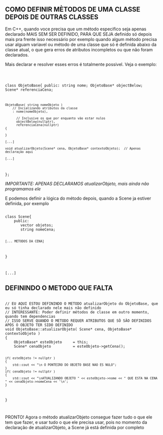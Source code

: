 
## COMO DEFINIR MÈTODOS DE UMA CLASSE DEPOIS DE OUTRAS CLASSES
Em C++, quando voce precisa que um método especifico seja apenas declarado MAIS SEM SER DEFINIDO, PARA QUE SEJA definido só depois mais pra frente
isso necessário por exemplo quando algum método precisa usar alguam variavel ou método de uma classe que só é definida abaixo da classe atual, o que gera erros de atributos incompletos ou que não foram declarados.

Mais declarar e resolver esses erros é totalmente possivel.
Veja o exemplo:

<code>

class ObjetoBase{
    public: 
       string nome;
       ObjetoBase* objectBelow;
       Scene* referenciaCena;

    ObjetoBase( string nomeObjeto ) 
        // Incializando atributos da classe
        : nome(nomeObjeto),

          // Inclusive os que por enquanto vão estar nulos
          objectBelow(nullptr),
          referenciaCena(nullptr)
    {
        
    }

    [...]

    void atualizarObjeto(Scene* cena, ObjetoBase* contextoObjeto);  // Apenas declaração aqui
    
    [...]
};
</code>

*IMPORTANTE: APENAS DECLARAMOS atualizarObjeto, mais ainda não programamos ele*

E podemos definir a lógica do método depois, quando a Scene ja estiver definida, por exemplo

<code>
class Scene{
    public: 
       vector<ObjetoBase*> objetos;
       string nomeCena;
    
    [... METODOS DA CENA]
}

[...]
</code>


## DEFININDO O METODO QUE FALTA
<code>
// EU AQUI ESTOU DEFININDO O METODO atualizarObjeto do ObjetoBase, que eu só tinha declarado nele mais não definido
// INTERESSANTE: Poder definir métodos de classe em outro momento, quando tem dependencias 
// ISSO SERVE QUANDO O METODO REQUER ATRIBUTOS QUE SÒ SÂO DEFINIDOS APÒS O OBJETO TER SIDO DEFINIDO
void ObjetoBase::atualizarObjeto( Scene* cena, ObjetoBase* contextoObjeto )
{
    ObjetoBase* esteObjeto     = this;
    Scene* cenaObjeto          = esteObjeto->getCena(); 

    if( esteObjeto != nullptr )
    {
        std::cout << "\n O PONTEIRO DO OBJETO BASE NAO ES NULO";
    }
    if( cenaObjeto != nullptr )
    {
        std::cout << "\nATUALIZANDO OBJETO " << esteObjeto->nome << " QUE ESTA NA CENA " << cenaObjeto->nomeCena << '\n';
    }
}

</code>

PRONTO! Agora o método atualizarObjeto consegue fazer tudo o que ele tem que fazer, e usar tudo o que ele precisa usar,
pois no momento da declaração de atualizarObjeto, a Scene já está definida por completo

